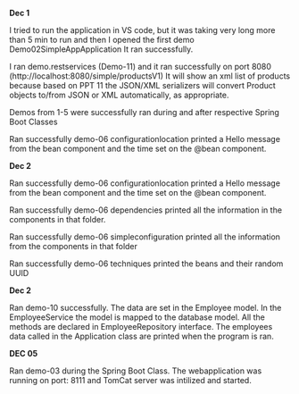 **Dec 1**

I tried to run the application in VS code, but it was taking very long more than 5 min to run and then I opened the first demo Demo02SimpleAppApplication
It ran successfully.

I ran demo.restservices (Demo-11) and it ran successfully on port 8080 (http://localhost:8080/simple/productsV1)
It will show an xml list of products because based on PPT 11 the JSON/XML serializers will convert Product objects to/from JSON or XML automatically, as appropriate.

Demos from 1-5 were successfully ran during and after respective Spring Boot Classes

Ran successfully demo-06 configurationlocation printed a Hello message from the bean component and the time set on the @bean component.


**Dec 2**

Ran successfully demo-06 configurationlocation printed a Hello message from the bean component and the time set on the @bean component.

Ran successfully demo-06 dependencies printed all the information in the components in that folder.

Ran successfully demo-06 simpleconfiguration printed all the information from the components in that folder

Ran successfully demo-06 techniques printed the beans and their random UUID

**Dec 2**

Ran demo-10 successfully.
The data are set in the Employee model. In the EmployeeService the model is mapped to the database model. All the methods are declared in EmployeeRepository interface. The employees data called in the Application class are printed when the program is ran.


**DEC 05**

Ran demo-03 during the Spring Boot Class. The webapplication was running on port: 8111 and TomCat server was intilized and started. 
